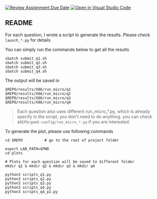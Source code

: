 [![Review Assignment Due Date](https://classroom.github.com/assets/deadline-readme-button-24ddc0f5d75046c5622901739e7c5dd533143b0c8e959d652212380cedb1ea36.svg)](https://classroom.github.com/a/A8b79HZz)
[![Open in Visual Studio Code](https://classroom.github.com/assets/open-in-vscode-718a45dd9cf7e7f842a935f5ebbe5719a5e09af4491e668f4dbf3b35d5cca122.svg)](https://classroom.github.com/online_ide?assignment_repo_id=11754810&assignment_repo_type=AssignmentRepo)
## README

For each question, I wrote a script to generate the results.
Please check `launch_*.py` for details

You can simply run the commands below to get all the results
```shell
sbatch submit_q1.sh
sbatch submit_q2.sh
sbatch submit_q3.sh
sbatch submit_q4.sh
```

The output will be saved in 
```
$REPO/results/X86/run_micro/q1
$REPO/results/X86/run_micro/q2
$REPO/results/X86/run_micro/q3
$REPO/results/X86/run_micro/q4
```

> Each question also uses different run_micro_*.py, which is already specify in the script, 
> you don't need to do anything. you can check `$REPO/gem5-config/run_micro_*.py` if you are interested.

To generate the plot, please use following commands
```shell
cd $REPO          # go to the root of project folder

export LAB_PATH=$PWD
cd plots

# Plots for each question will be saved to different folder
mkdir q1 & mkdir q2 & mkdir q3 & mkdir q4

python3 scripts_q1.py
python3 scripts_q2.py
python3 scripts_q3.py
python3 scripts_q4.py
python3 scripts_q4_p2.py
```

